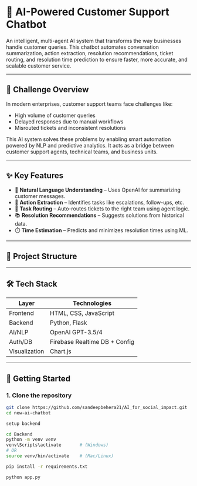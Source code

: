# 🤖 AI-Powered Customer Support Chatbot

An intelligent, multi-agent AI system that transforms the way businesses handle customer queries. This chatbot automates conversation summarization, action extraction, resolution recommendations, ticket routing, and resolution time prediction to ensure faster, more accurate, and scalable customer service.

---

## 🌟 Challenge Overview

In modern enterprises, customer support teams face challenges like:

- High volume of customer queries
- Delayed responses due to manual workflows
- Misrouted tickets and inconsistent resolutions

This AI system solves these problems by enabling smart automation powered by NLP and predictive analytics. It acts as a bridge between customer support agents, technical teams, and business units.

---

## ✨ Key Features

- 💬 **Natural Language Understanding** – Uses OpenAI for summarizing customer messages.
- 📌 **Action Extraction** – Identifies tasks like escalations, follow-ups, etc.
- 🔄 **Task Routing** – Auto-routes tickets to the right team using agent logic.
- 📚 **Resolution Recommendations** – Suggests solutions from historical data.
- ⏱️ **Time Estimation** – Predicts and minimizes resolution times using ML.

---

## 🧱 Project Structure


---

## 🛠️ Tech Stack

| Layer        | Technologies                          |
|--------------|----------------------------------------|
| Frontend     | HTML, CSS, JavaScript                 |
| Backend      | Python, Flask                         |
| AI/NLP       | OpenAI GPT-3.5/4                      |
| Auth/DB      | Firebase Realtime DB + Config        |
| Visualization| Chart.js                              |

---

## 🚀 Getting Started

### 1. Clone the repository

```bash
git clone https://github.com/sandeepbehera21/AI_for_social_impact.git
cd new-ai-chatbot

setup backend

cd Backend
python -m venv venv
venv\Scripts\activate       # (Windows)
# OR
source venv/bin/activate    # (Mac/Linux)

pip install -r requirements.txt

python app.py

